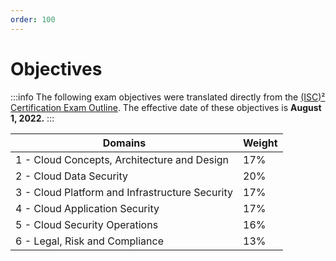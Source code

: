 ```yaml
---
order: 100
---
```


# Objectives

:::info
The following exam objectives were translated directly from the [\(ISC\)² Certification Exam Outline](https://www.isc2.org/-/media/ISC2/Certifications/Exam-Outlines/CCSP-Exam-Outline-2022.ashx). The effective date of these objectives is **August 1, 2022.**
:::

| Domains | Weight |
| - | - |
| 1 - Cloud Concepts, Architecture and Design | 17% |
| 2 - Cloud Data Security | 20% |
| 3 - Cloud Platform and Infrastructure Security | 17% |
| 4 - Cloud Application Security | 17% |
| 5 - Cloud Security Operations | 16% |
| 6 - Legal, Risk and Compliance | 13% |
